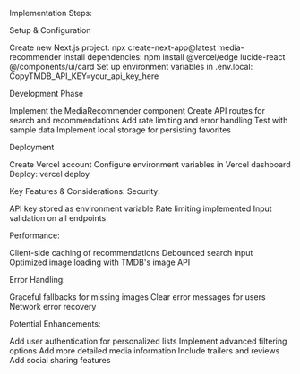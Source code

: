 Implementation Steps:

Setup & Configuration


Create new Next.js project: npx create-next-app@latest media-recommender
Install dependencies: npm install @vercel/edge lucide-react @/components/ui/card
Set up environment variables in .env.local:
CopyTMDB_API_KEY=your_api_key_here



Development Phase


Implement the MediaRecommender component
Create API routes for search and recommendations
Add rate limiting and error handling
Test with sample data
Implement local storage for persisting favorites


Deployment


Create Vercel account
Configure environment variables in Vercel dashboard
Deploy: vercel deploy

Key Features & Considerations:
Security:

API key stored as environment variable
Rate limiting implemented
Input validation on all endpoints

Performance:

Client-side caching of recommendations
Debounced search input
Optimized image loading with TMDB's image API

Error Handling:

Graceful fallbacks for missing images
Clear error messages for users
Network error recovery

Potential Enhancements:

Add user authentication for personalized lists
Implement advanced filtering options
Add more detailed media information
Include trailers and reviews
Add social sharing features